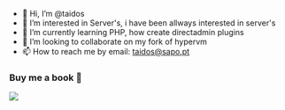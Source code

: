 - 👋 Hi, I’m @taidos
- 👀 I’m interested in Server's, i have been allways interested in server's
- 🌱 I’m currently learning PHP, how create directadmin plugins
- 💞️ I’m looking to collaborate on my fork of hypervm
- 📫 How to reach me by email: taidos@sapo.pt

### Buy me a book 👀
[![](https://img.buymeacoffee.com/api/?url=aHR0cHM6Ly9pbWcuYnV5bWVhY29mZmVlLmNvbS9hcGkvP25hbWU9YWRuYW50dXJraSZzaXplPTMwMCZiZy1pbWFnZT1ibWMmYmFja2dyb3VuZD1mZjgxM2Y=&creator=TAIDOS&is_creating=building%20cool%20things%20every%20single%20f**king%20day%20or%20at%20least%20i%20try.&design_code=1&design_color=%23ff813f&slug=taidos)](https://www.buymeacoffee.com/taidos)

<!---
taidos/taidos is a ✨ special ✨ repository because its `README.md` (this file) appears on your GitHub profile.
You can click the Preview link to take a look at your changes.
--->
